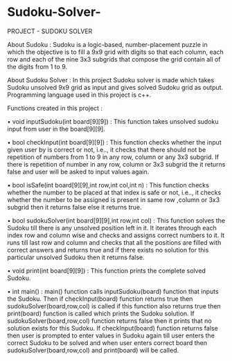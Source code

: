 # Sudoku-Solver-
PROJECT  - SUDOKU  SOLVER

About Sudoku : Sudoku is a logic-based, number-placement puzzle in which the objective is to fill a 9x9 grid with digits so that each column, each row and each of the nine 3x3 subgrids that compose the grid contain all of the digits from 1 to 9. 

About Sudoku Solver : In this project Sudoku solver is made which takes Sudoku unsolved 9x9 grid as input and gives solved Sudoku grid as output. Programming language used in this project is c++.

Functions created in this project : 

•	void inputSudoku(int board[9][9]) : This function takes unsolved sudoku input from user in the board[9][9].

•	bool checkInput(int board[9][9]) : This function checks whether the input given user by is correct or not, i.e.., it checks that there should not be repetition of numbers from 1 to 9 in any row, column or any 3x3 subgrid. If there is repetition of number in any row, column or 3x3 subgrid the it returns false and user will be asked to input values again.

•	bool isSafe(int board[9][9],int row,int col,int n) : This function checks whether the number to be placed at that index is safe or not, i.e.., it checks whether the number to be assigned is present in same row ,column or 3x3 subgrid then it returns false else it returns true.

•	bool sudokuSolver(int board[9][9],int row,int col) : This function solves the Sudoku till there is any unsolved position left in it. It iterates through each index row and column wise and checks and assigns correct numbers to it. It runs till last row and column and checks that all the positions are filled with correct answers and returns true and if there exists no solution for this particular unsolved Sudoku then it returns false. 

•	void print(int board[9][9]) : This function prints the complete solved Sudoku.

•	int main() :  main() function calls inputSudoku(board) function that inputs the Sudoku. Then if checkInput(board) function returns true then sudokuSolver(board,row,col) is called if this function also returns true then print(board) function is called which prints the Sudoku solution. If sudokuSolver(board,row,col) function returns false then it prints that no solution exists for this Sudoku. If checkInput(board) function returns false then user is prompted to enter values in Sudoku again till user enters the correct Sudoku to be solved and when user enters correct board then sudokuSolver(board,row,col) and print(board) will be called.
